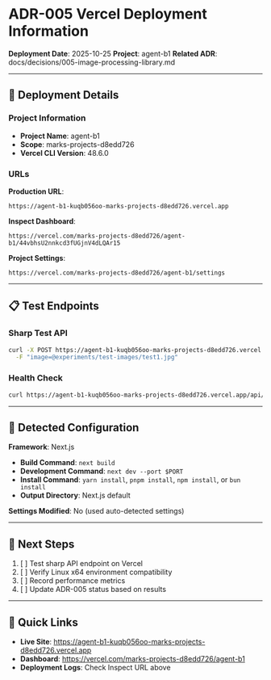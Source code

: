 # ADR-005 Vercel Deployment Information

**Deployment Date**: 2025-10-25
**Project**: agent-b1
**Related ADR**: docs/decisions/005-image-processing-library.md

---

## 🚀 Deployment Details

### Project Information
- **Project Name**: agent-b1
- **Scope**: marks-projects-d8edd726
- **Vercel CLI Version**: 48.6.0

### URLs

**Production URL**:
```
https://agent-b1-kuqb056oo-marks-projects-d8edd726.vercel.app
```

**Inspect Dashboard**:
```
https://vercel.com/marks-projects-d8edd726/agent-b1/44vbhsU2nnkcd3fUGjnV4dLQAr15
```

**Project Settings**:
```
https://vercel.com/marks-projects-d8edd726/agent-b1/settings
```

---

## 📋 Test Endpoints

### Sharp Test API
```bash
curl -X POST https://agent-b1-kuqb056oo-marks-projects-d8edd726.vercel.app/api/test-sharp \
  -F "image=@experiments/test-images/test1.jpg"
```

### Health Check
```bash
curl https://agent-b1-kuqb056oo-marks-projects-d8edd726.vercel.app/api/test-sharp
```

---

## 🔧 Detected Configuration

**Framework**: Next.js
- **Build Command**: `next build`
- **Development Command**: `next dev --port $PORT`
- **Install Command**: `yarn install`, `pnpm install`, `npm install`, or `bun install`
- **Output Directory**: Next.js default

**Settings Modified**: No (used auto-detected settings)

---

## 📝 Next Steps

1. [ ] Test sharp API endpoint on Vercel
2. [ ] Verify Linux x64 environment compatibility
3. [ ] Record performance metrics
4. [ ] Update ADR-005 status based on results

---

## 🔗 Quick Links

- **Live Site**: https://agent-b1-kuqb056oo-marks-projects-d8edd726.vercel.app
- **Dashboard**: https://vercel.com/marks-projects-d8edd726/agent-b1
- **Deployment Logs**: Check Inspect URL above